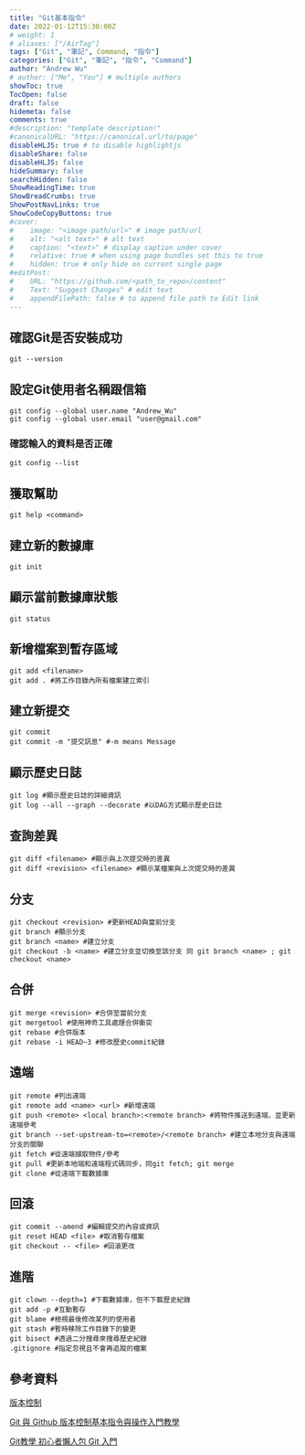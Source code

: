 ```yaml
---
title: "Git基本指令"
date: 2022-01-12T15:30:00Z
# weight: 1
# aliases: ["/AirTag"]
tags: ["Git", "筆記", Command, "指令"]
categories: ["Git", "筆記", "指令", "Command"]
author: "Andrew Wu"
# author: ["Me", "You"] # multiple authors
showToc: true
TocOpen: false
draft: false
hidemeta: false
comments: true
#description: "template description!"
#canonicalURL: "https://canonical.url/to/page"
disableHLJS: true # to disable highlightjs
disableShare: false
disableHLJS: false
hideSummary: false
searchHidden: false
ShowReadingTime: true
ShowBreadCrumbs: true
ShowPostNavLinks: true
ShowCodeCopyButtons: true
#cover:
#    image: "<image path/url>" # image path/url
#    alt: "<alt text>" # alt text
#    caption: "<text>" # display caption under cover
#    relative: true # when using page bundles set this to true
#    hidden: true # only hide on current single page
#editPost:
#    URL: "https://github.com/<path_to_repo>/content"
#    Text: "Suggest Changes" # edit text
#    appendFilePath: false # to append file path to Edit link
---
```


## 確認Git是否安裝成功

```
git --version
```

## 設定Git使用者名稱跟信箱

```
git config --global user.name "Andrew_Wu"
git config --global user.email "user@gmail.com"
```

### 確認輸入的資料是否正確

```
git config --list
```

## 獲取幫助

```
git help <command>
```

## 建立新的數據庫

```
git init
```

## 顯示當前數據庫狀態

```
git status
```

## 新增檔案到暫存區域

```
git add <filename>
git add . #將工作目錄內所有檔案建立索引
```

## 建立新提交

```
git commit
git commit -m "提交訊息" #-m means Message
```

## 顯示歷史日誌

```
git log #顯示歷史日誌的詳細資訊
git log --all --graph --decorate #以DAG方式顯示歷史日誌
```

## 查詢差異

```
git diff <filename> #顯示與上次提交時的差異
git diff <revision> <filename> #顯示某檔案與上次提交時的差異
```

## 分支

```
git checkout <revision> #更新HEAD與當前分支
git branch #顯示分支
git branch <name> #建立分支
git checkout -b <name> #建立分支並切換至該分支 同 git branch <name> ; git checkout <name>
```

## 合併

```
git merge <revision> #合併至當前分支
git mergetool #使用神奇工具處理合併衝突
git rebase #合併版本
git rebase -i HEAD~3 #修改歷史commit紀錄
```

## 遠端

```
git remote #列出遠端
git remote add <name> <url> #新增遠端
git push <remote> <local branch>:<remote branch> #將物件推送到遠端，並更新遠端參考
git branch --set-upstream-to=<remote>/<remote branch> #建立本地分支與遠端分支的關聯
git fetch #從遠端擷取物件/參考
git pull #更新本地端和遠端程式碼同步，同git fetch; git merge
git clone #從遠端下載數據庫
```

## 回滾

```
git commit --amend #編輯提交的內容或資訊
git reset HEAD <file> #取消暫存檔案
git checkout -- <file> #回滾更改
```

## 進階

```
git clown --depth=1 #下載數據庫，但不下載歷史紀錄
git add -p #互動暫存
git blame #檢視最後修改某列的使用者
git stash #暫時移除工作目錄下的變更
git bisect #透過二分搜尋來搜尋歷史紀錄
.gitignore #指定忽視且不會再追蹤的檔案
```

## 參考資料

[版本控制](https://missing-semester-zh-hant.github.io/2020/version-control/)

[Git 與 Github 版本控制基本指令與操作入門教學](https://blog.techbridge.cc/2018/01/17/learning-programming-and-coding-with-python-git-and-github-tutorial/)

[Git教學 初心者懶人包 Git 入門](https://www.maxlist.xyz/2020/05/10/git-tutorial/)

